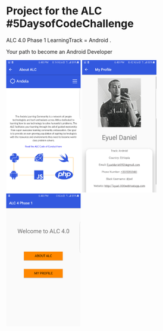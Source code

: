 # Project for the ALC #5DaysofCodeChallenge
ALC 4.0 Phase 1 
LearningTrack = Android .
 

Your path to become an
Android Developer
<p float="left">
  <img src="ScreenShots/AboutALC.png" width="200" />
  <img src="ScreenShots/MyProfile.png" width="200" /> 
  <img src="ScreenShots/HomePage.png" width="200" />
</p>
